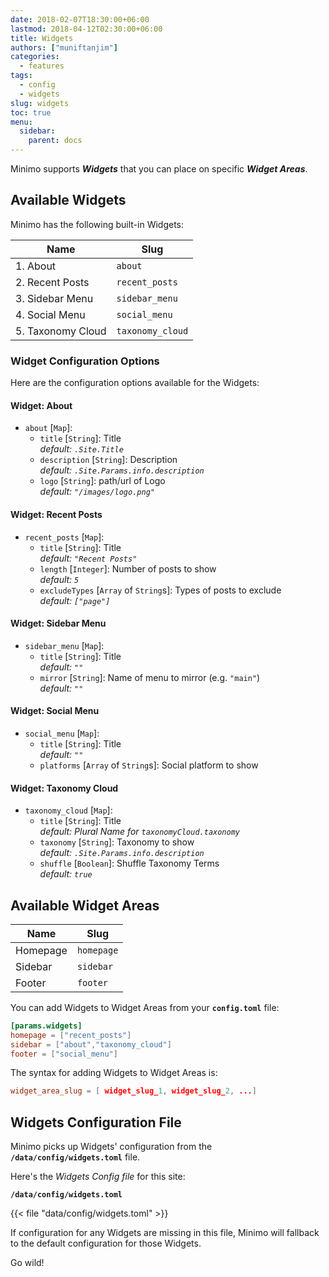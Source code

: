 ```yaml
---
date: 2018-02-07T18:30:00+06:00
lastmod: 2018-04-12T02:30:00+06:00
title: Widgets
authors: ["muniftanjim"]
categories:
  - features
tags:
  - config
  - widgets
slug: widgets
toc: true
menu:
  sidebar:
    parent: docs
---
```

Minimo supports _**Widgets**_ that you can place on specific _**Widget Areas**_.

## Available Widgets

Minimo has the following built-in Widgets:

  Name             |  Slug
 ----------------- | -----------------
 1. About          | `about`
 2. Recent Posts   | `recent_posts`
 3. Sidebar Menu   | `sidebar_menu`
 4. Social Menu    | `social_menu`
 5. Taxonomy Cloud | `taxonomy_cloud`

### Widget Configuration Options

Here are the configuration options available for the Widgets:

#### Widget: About

- `about` [`Map`]:
  - `title` [`String`]: Title  
     _default: `.Site.Title`_
  - `description` [`String`]: Description  
    _default: `.Site.Params.info.description`_
  - `logo` [`String`]: path/url of Logo  
    _default: `"/images/logo.png"`_

#### Widget: Recent Posts

- `recent_posts` [`Map`]:
  - `title` [`String`]: Title  
    _default: `"Recent Posts"`_
  - `length` [`Integer`]: Number of posts to show  
    _default: `5`_
  - `excludeTypes` [`Array` of `String`s]:  Types of posts to exclude  
    _default: `["page"]`_

#### Widget: Sidebar Menu

- `sidebar_menu` [`Map`]:
  - `title` [`String`]: Title  
    _default: `""`_
  - `mirror` [`String`]: Name of menu to mirror (e.g. `"main"`)  
    _default: `""`_

#### Widget: Social Menu

- `social_menu` [`Map`]:
  - `title` [`String`]: Title  
    _default: `""`_
  - `platforms` [`Array` of `String`s]: Social platform to show

#### Widget: Taxonomy Cloud

- `taxonomy_cloud` [`Map`]:
  - `title` [`String`]: Title  
    _default: Plural Name for `taxonomyCloud.taxonomy`_
  - `taxonomy` [`String`]: Taxonomy to show  
    _default: `.Site.Params.info.description`_
  - `shuffle` [`Boolean`]: Shuffle Taxonomy Terms  
    _default: `true`_

## Available Widget Areas

  Name    |  Slug
 -------- | ----------
 Homepage | `homepage`
 Sidebar  | `sidebar`
 Footer   | `footer`

You can add Widgets to Widget Areas from your **`config.toml`** file:

```toml
[params.widgets]
homepage = ["recent_posts"]
sidebar = ["about","taxonomy_cloud"]
footer = ["social_menu"]
```

The syntax for adding Widgets to Widget Areas is:

```toml
widget_area_slug = [ widget_slug_1, widget_slug_2, ...]
```

## Widgets Configuration File

Minimo picks up Widgets' configuration from the **`/data/config/widgets.toml`** file.

Here's the _Widgets Config file_ for this site:

**`/data/config/widgets.toml`**

{{< file "data/config/widgets.toml" >}}

If configuration for any Widgets are missing in this file, Minimo will fallback to the default configuration for those Widgets.

Go wild!
